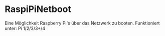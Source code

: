 # RaspiPiNetboot
 Eine Möglichkeit Raspberry Pi's über das Netzwerk zu booten. Funktioniert unter: Pi 1/2/3/3+/4
